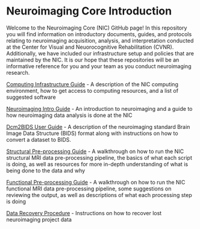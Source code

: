 # Neuroimaging Core Introduction

Welcome to the Neuroimaging Core (NIC) GitHub page! In this repository you will find information on introductory documents, guides, and protocols relating to neuroimaging acquisition, analysis, and interpretation conducted at the Center for Visual and Neuorocognitive Rehabilitation (CVNR). Additionally, we have included our infrastructure setup and policies that are maintained by the NIC. It is our hope that these repositories will be an informative reference for you and your team as you conduct neuroimaging research.

[Computing Infrastructure Guide](docs/Infrastructure_Guide.md) - A description of the NIC computing environment, how to get access to computing resources, and a list of suggested software

[Neuroimaging Intro Guide](docs/nic_intro_pre-processing_guide.md) - An introduction to neuroimaging and a guide to how neuroimaging data analysis is done at the NIC

[Dcm2BIDS User Guide](docs/dcm2bids_guide.md) - A description of the neuroimaging standard Brain Image Data Structure (BIDS) format along with instructions on how to convert a dataset to BIDS.

[Structural Pre-processing Guide](https://github.com/CVNR/nic_structural/blob/4c4b8e3226a59933a3c1a0181c306317da0899a6/docs/nic_structural_pre-processing_guide.md) - A walkthrough on how to run the NIC structural MRI data pre-processing pipeline, the basics of what each script is doing, as well as resources for more in-depth understanding of what is being done to the data and why

[Functional Pre-processing Guide](https://github.com/CVNR/nic_functional/blob/b4a0d155c95c2d8e5b03a12f0cb61c2a12311563/docs/pre-processing_guide_functional.md) - A walkthrough on how to run the NIC functional MRI data pre-processing pipeline, some suggestions on reviewing the output, as well as descriptions of what each processing step is doing

[Data Recovery Procedure](docs/Data_Recovery_Guide.md) - Instructions on how to recover lost neuroimaging project data
